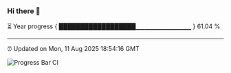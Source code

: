 ### Hi there 👋

⏳ Year progress { ██████████████████▁▁▁▁▁▁▁▁▁▁▁▁ } 61.04 %

---

⏰ Updated on Mon, 11 Aug 2025 18:54:16 GMT

![Progress Bar CI](https://github.com/IshwaranRudhara/GIT-ACTION/workflows/Progress%20Bar%20CI/badge.svg)
